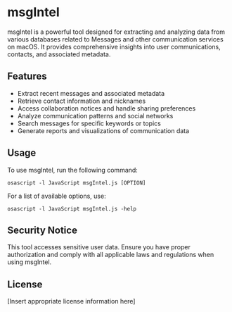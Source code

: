 # msgIntel

msgIntel is a powerful tool designed for extracting and analyzing data from various databases related to Messages and other communication services on macOS. It provides comprehensive insights into user communications, contacts, and associated metadata.

## Features

- Extract recent messages and associated metadata
- Retrieve contact information and nicknames
- Access collaboration notices and handle sharing preferences
- Analyze communication patterns and social networks
- Search messages for specific keywords or topics
- Generate reports and visualizations of communication data

## Usage

To use msgIntel, run the following command:

```
osascript -l JavaScript msgIntel.js [OPTION]
```

For a list of available options, use:

```
osascript -l JavaScript msgIntel.js -help
```

## Security Notice

This tool accesses sensitive user data. Ensure you have proper authorization and comply with all applicable laws and regulations when using msgIntel.

## License

[Insert appropriate license information here]
